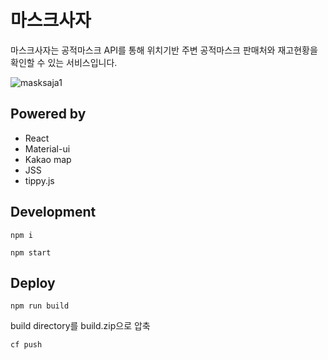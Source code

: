 # 마스크사자

마스크사자는 공적마스크 API를 통해 위치기반 주변 공적마스크 판매처와 재고현황을 확인할 수 있는 서비스입니다.

![masksaja1](https://user-images.githubusercontent.com/10773118/76611749-5a079900-655e-11ea-9d20-bc22599da80c.png)

## Powered by

- React
- Material-ui
- Kakao map
- JSS
- tippy.js

## Development

```
npm i
```

```
npm start
```

## Deploy

```
npm run build
```

build directory를 build.zip으로 압축

```
cf push
```
